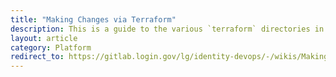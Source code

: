 ```yaml
---
title: "Making Changes via Terraform"
description: This is a guide to the various `terraform` directories in `identity-devops` and how to use them
layout: article
category: Platform
redirect_to: https://gitlab.login.gov/lg/identity-devops/-/wikis/Making-Changes-via-Terraform
---
```

